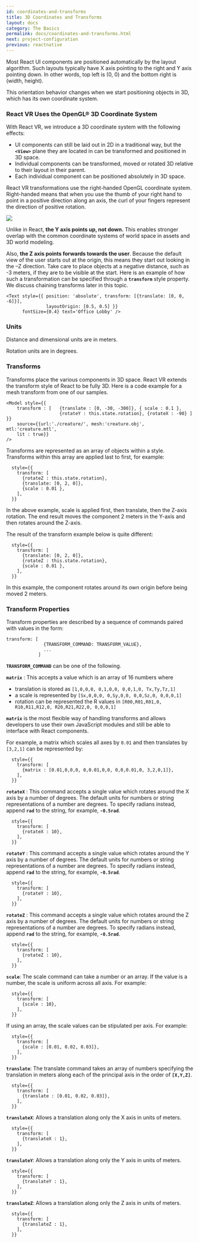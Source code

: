 ```yaml
---
id: coordinates-and-transforms
title: 3D Coordinates and Transforms
layout: docs
category: The Basics
permalink: docs/coordinates-and-transforms.html
next: project-configuration
previous: reactnative
---
```


Most React UI components are positioned automatically by the layout algorithm.
Such layouts typically have X axis pointing to the right and Y axis pointing down.
In other words, top left is (0, 0) and the bottom right is (width, height).

This orientation behavior changes when we start positioning objects in 3D, which has its own coordinate system.

### React VR Uses the OpenGL® 3D Coordinate System

With React VR, we introduce a 3D coordinate system with the following effects:

* UI components can still be laid out in 2D in a traditional way, but the **`<View>`** plane they are located in can be transformed and positioned in 3D space.
* Individual components can be transformed, moved or rotated 3D relative to their layout in their parent.
* Each individual component can be positioned absolutely in 3D space.

React VR transformations use the right-handed OpenGL coordinate system. Right-handed means that when you use the thumb of your right hand to point in a positive direction along an axis, the curl of your fingers represent the direction of positive rotation.

![](img/coordinates.jpg)

Unlike in React, **the Y axis points up, not down.** This enables stronger overlap with the common coordinate systems of world space in assets and 3D world modeling.

Also, **the Z axis points forwards towards the user**. Because the default view of the user starts out at the origin, this means they start out looking in the –Z direction. Take care to place objects at a negative distance, such as -3 meters, if they are to be visible at the start. Here is an example of how such a transformation can be specified through a **`transform`** style property. We discuss chaining transforms later in this topic.
```
<Text style={{ position: 'absolute', transform: [{translate: [0, 0, -6]}],
               layoutOrigin: [0.5, 0.5] }}
      fontSize={0.4} text='Office Lobby' />
```

### Units

Distance and dimensional units are in meters.

Rotation units are in degrees.

### Transforms

Transforms place the various components in 3D space. React VR extends the transform style of React to be fully 3D. Here is a code example for a mesh transform from one of our samples.

```
<Model style={{
    transform : [   {translate : [0, -30, -300]}, { scale : 0.1 },
                    {rotateY : this.state.rotation}, {rotateX : -90} ] }}
    source={{url:'./creature/', mesh:'creature.obj', mtl:'creature.mtl',
    lit : true}}
/>
```

Transforms are represented as an array of objects within a style. Transforms within this array are applied last to first, for example:

```
  style={{
    transform: [
      {rotateZ : this.state.rotation},
      {translate: [0, 2, 0]},
      {scale : 0.01 },
    ],
  }}
```
In the above example, scale is applied first, then translate, then the Z-axis rotation. The end result moves the component 2 meters in the Y-axis and then rotates around the Z-axis.

The result of the transform example below is quite different:

```
  style={{
    transform: [
      {translate: [0, 2, 0]},
      {rotateZ : this.state.rotation},
      {scale : 0.01 },
    ],
  }}
```

In this example, the component rotates around its own origin before being moved 2 meters.

### Transform Properties

Transform properties are described by a sequence of commands paired with values in the form:

```
transform: [
              {TRANSFORM_COMMAND: TRANSFORM_VALUE},
              ...
            ]
```

**`TRANSFORM_COMMAND`** can be one of the following.

**`matrix`** : This accepts a value which is an array of 16 numbers where

* translation is stored as `[1,0,0,0, 0,1,0,0, 0,0,1,0, Tx,Ty,Tz,1]`
* a scale is represented by `[Sx,0,0,0, 0,Sy,0,0, 0,0,Sz,0, 0,0,0,1]`
* rotation can be represented the R values in `[R00,R01,R01,0, R10,R11,R12,0, R20,R21,R22,0, 0,0,0,1]`

**`matrix`** is the most flexible way of handling transforms and allows developers to use their own JavaScript modules and still be able to interface with React components.

For example, a matrix which scales all axes by `0.01` and then translates by `[3,2,1]` can be represented by:

```
  style={{
    transform: [
      {matrix : [0.01,0,0,0, 0,0.01,0,0, 0,0,0.01,0, 3,2,0,1]},
    ],
  }}
```

**`rotateX`** : This command accepts a single value which rotates around the X axis by a number of degrees. The default units for numbers or string representations of a number are degrees. To specify radians instead, append **`rad`** to the string, for example, **`-0.5rad`**.

```
  style={{
    transform: [
      {rotateX : 10},
    ],
  }}
```

**`rotateY`** : This command accepts a single value which rotates around the Y axis by a number of degrees. The default units for numbers or string representations of a number are degrees. To specify radians instead, append **`rad`** to the string, for example, **`-0.5rad`**.

```
  style={{
    transform: [
      {rotateY : 10},
    ],
  }}
```

**`rotateZ`** : This command accepts a single value which rotates around the Z axis by a number of degrees. The default units for numbers or string representations of a number are degrees. To specify radians instead, append **`rad`** to the string, for example, **`-0.5rad`**.

```
  style={{
    transform: [
      {rotateZ : 10},
    ],
  }}
```

**`scale`**: The scale command can take a number or an array. If the value is a number, the scale is uniform across all axis. For example:

```
  style={{
    transform: [
      {scale : 10},
    ],
  }}
```
If using an array, the scale values can be stipulated per axis. For example:
```
  style={{
    transform: [
      {scale : [0.01, 0.02, 0.03]},
    ],
  }}
```

**`translate`**: The translate command takes an array of numbers specifying the translation in meters along each of the principal axis in the order of **`[X,Y,Z]`**.

```
  style={{
    transform: [
      {translate : [0.01, 0.02, 0.03]},
    ],
  }}
```

**`translateX`**: Allows a translation along only the X axis in units of meters.

```
  style={{
    transform: [
      {translateX : 1},
    ],
  }}
```

**`translateY`**: Allows a translation along only the Y axis in units of meters.

```
  style={{
    transform: [
      {translateY : 1},
    ],
  }}
```

**`translateZ`**: Allows a translation along only the Z axis in units of meters.

```
  style={{
    transform: [
      {translateZ : 1},
    ],
  }}
```
